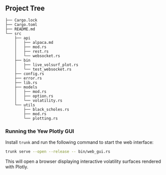 
## Project Tree
```
├── Cargo.lock
├── Cargo.toml
├── README.md
└── src
    ├── api
    │   ├── alpaca.md
    │   ├── mod.rs
    │   ├── rest.rs
    │   └── websocket.rs
    ├── bin
    │   ├── live_volsurf_plot.rs
    │   └── test_websocket.rs
    ├── config.rs
    ├── error.rs
    ├── lib.rs
    ├── models
    │   ├── mod.rs
    │   ├── option.rs
    │   └── volatility.rs
    └── utils
        ├── black_scholes.rs
        ├── mod.rs
        └── plotting.rs
```

### Running the Yew Plotly GUI

Install `trunk` and run the following command to start the web interface:

```bash
trunk serve --open --release -- bin/web_gui.rs
```

This will open a browser displaying interactive volatility surfaces rendered with Plotly.
